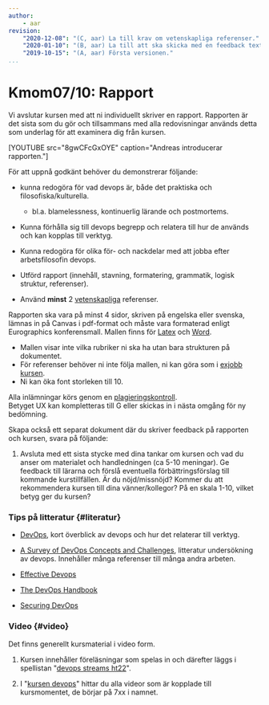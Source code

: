 ```yaml
---
author:
    - aar
revision:
    "2020-12-08": "(C, aar) La till krav om vetenskapliga referenser."
    "2020-01-10": "(B, aar) La till att ska skicka med en feedback text."
    "2019-10-15": "(A, aar) Första versionen."
...
```

Kmom07/10: Rapport
==================================

Vi avslutar kursen med att ni individuellt skriver en rapport. Rapporten är det sista som du gör och tillsammans med alla redovisningar används detta som underlag för att examinera dig från kursen.

<!-- more -->

[YOUTUBE src="8gwCFcGxOYE" caption="Andreas introducerar rapporten."]



För att uppnå godkänt behöver du demonstrerar följande:

- kunna redogöra för vad devops är, både det praktiska och filosofiska/kulturella.
    - bl.a. blamelessness, kontinuerlig lärande och postmortems.

- Kunna förhålla sig till devops begrepp och relatera till hur de används och kan kopplas till verktyg.

- Kunna redogöra för olika för- och nackdelar med att jobba efter arbetsfilosofin devops.

- Utförd rapport (innehåll, stavning, formatering, grammatik, logisk struktur, referenser).

- Använd **minst** 2 [vetenskapliga](https://libguides.lub.lu.se/c.php?g=679734&p=4846592) referenser.



Rapporten ska vara på minst 4 sidor, skriven på engelska eller svenska, lämnas in på Canvas i pdf-format
och måste vara formaterad enligt Eurographics konferensmall. Mallen finns för [Latex](https://www.overleaf.com/latex/templates/author-guidelines-and-template-for-eurographics-proceedings-manuscripts/rntmcbgtjqzg) och [Word](http://icat.vrsj.org/2015/files/icategve2015_word_templete.docx).

- Mallen visar inte vilka rubriker ni ska ha utan bara strukturen på dokumentet.
- För referenser behöver ni inte följa mallen, ni kan göra som i [exjobb kursen](https://dbwebb.se/kurser/exjobb/guide/referenser).
- Ni kan öka font storleken till 10.

Alla inlämningar körs genom en [plagieringskontroll](https://dbwebb.se/kurser/exjobb/guide/plagieringskontroll).  
Betyget UX kan kompletteras till G eller skickas in i nästa omgång för ny bedömning.  


Skapa också ett separat dokument där du skriver feedback på rapporten och kursen, svara på följande:

1. Avsluta med ett sista stycke med dina tankar om kursen och vad du anser om materialet och handledningen (ca 5-10 meningar). Ge feedback till lärarna och förslå eventuella förbättringsförslag till kommande kurstillfällen. Är du nöjd/missnöjd? Kommer du att rekommendera kursen till dina vänner/kollegor? På en skala 1-10, vilket betyg ger du kursen?



### Tips på litteratur {#literatur}

- [DevOps](http://ieeexplore.ieee.org/stamp/stamp.jsp?tp=&arnumber=7458761&isnumber=7458753), kort överblick av devops och hur det relaterar till verktyg.

- [A Survey of DevOps Concepts and Challenges](https://doi.org/10.1145/3359981),  litteratur undersökning av devops. Innehåller många referenser till många andra arbeten.

- [Effective Devops](http://tinyurl.com/y6jy5x8u)

- [The DevOps Handbook](http://tinyurl.com/wpzycxu)

- [Securing DevOps](http://tinyurl.com/y659zjwc)

<!-- 
- Vad är DevOps
- Forskningsläget?
- Framtiden
- Devops historia 
- devsecops är eget ord kan söka på också
- Fokusera på ett område och devops. sec eller microservices t.ex.
- Hur företag jobbar med det
http://www.informationweek.com/strategic-cio/enterprise-agility/6-steps-to-survive-a-devops-transformation/a/d-id/1319704
-->

<!-- 
Papers:
https://dl.acm.org/citation.cfm?id=3359981
https://ieeexplore.ieee.org/document/7458761

sammanfatta fördelar och nackdelar från litteratur.
vetenskaplig/teknisk rapport
-->



### Video {#video}

Det finns generellt kursmaterial i video form.

1. Kursen innehåller föreläsningar som spelas in och därefter läggs i spellistan "[devops streams ht22](https://www.youtube.com/playlist?list=PLKtP9l5q3ce8t5NnxhZIJC69_FL55FzNV)".

1. I "[kursen devops](https://www.youtube.com/playlist?list=PLKtP9l5q3ce8s67TUj2qS85C4g1pbrx78)" hittar du alla videor som är kopplade till kursmomentet, de börjar på 7xx i namnet.

